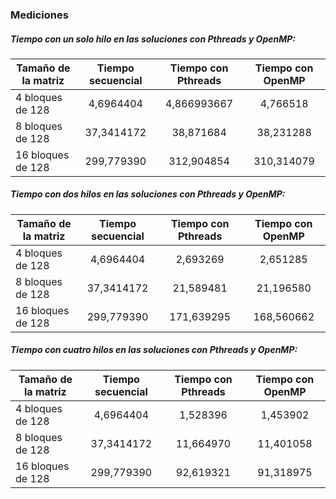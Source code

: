 ### Mediciones

##### Tiempo con un solo hilo en las soluciones con Pthreads y OpenMP:

| Tamaño de la matriz | Tiempo secuencial | Tiempo con Pthreads | Tiempo con OpenMP |
| --------------------|:-----------------:|:-------------------:|:-----------------:|
| 4 bloques de 128    | 4,6964404         | 4,866993667         | 4,766518          |
| 8 bloques de 128    | 37,3414172        | 38,871684           | 38,231288         |
| 16 bloques de 128   | 299,779390        | 312,904854          | 310,314079        |


##### Tiempo con dos hilos en las soluciones con Pthreads y OpenMP:

| Tamaño de la matriz | Tiempo secuencial | Tiempo con Pthreads | Tiempo con OpenMP |
| --------------------|:-----------------:|:-------------------:|:-----------------:|
| 4 bloques de 128    | 4,6964404         | 2,693269            | 2,651285          |
| 8 bloques de 128    | 37,3414172        | 21,589481           | 21,196580         |
| 16 bloques de 128   | 299,779390        | 171,639295          | 168,560662        |

##### Tiempo con cuatro hilos en las soluciones con Pthreads y OpenMP:

| Tamaño de la matriz | Tiempo secuencial | Tiempo con Pthreads | Tiempo con OpenMP |
| --------------------|:-----------------:|:-------------------:|:-----------------:|
| 4 bloques de 128    | 4,6964404         | 1,528396            | 1,453902          |
| 8 bloques de 128    | 37,3414172        | 11,664970           | 11,401058         |
| 16 bloques de 128   | 299,779390        | 92,619321           | 91,318975         |